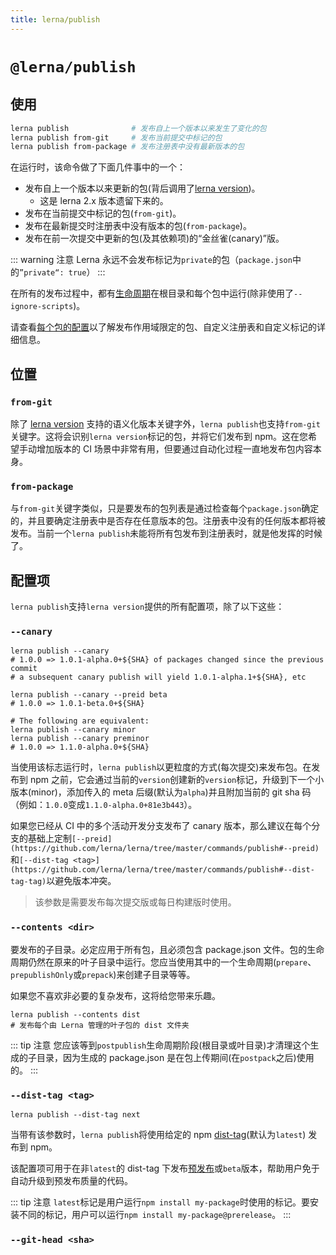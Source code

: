 ```yaml
---
title: lerna/publish
---
```


# `@lerna/publish`

## 使用

```bash
lerna publish              # 发布自上一个版本以来发生了变化的包
lerna publish from-git     # 发布当前提交中标记的包
lerna publish from-package # 发布注册表中没有最新版本的包
```

在运行时，该命令做了下面几件事中的一个：

- 发布自上一个版本以来更新的包(背后调用了[lerna version](https://github.com/lerna/lerna/tree/master/commands/version#readme))。
    - 这是 lerna 2.x 版本遗留下来的。
- 发布在当前提交中标记的包(`from-git`)。
- 发布在最新提交时注册表中没有版本的包(`from-package`)。
- 发布在前一次提交中更新的包(及其依赖项)的“金丝雀(canary)”版。

::: warning 注意
Lerna 永远不会发布标记为`private`的包（`package.json`中的`”private“: true`）
:::

在所有的发布过程中，都有[生命周期](https://github.com/lerna/lerna/tree/master/commands/publish#lifecycle-scripts)在根目录和每个包中运行(除非使用了`--ignore-scripts`)。

请查看[每个包的配置](https://github.com/lerna/lerna/tree/master/commands/publish#per-package-configuration)以了解发布作用域限定的包、自定义注册表和自定义标记的详细信息。

## 位置

### `from-git`

除了 [lerna version](https://github.com/lerna/lerna/tree/master/commands/version#positionals) 支持的语义化版本关键字外，`lerna publish`也支持`from-git`关键字。这将会识别`lerna version`标记的包，并将它们发布到 npm。这在您希望手动增加版本的 CI 场景中非常有用，但要通过自动化过程一直地发布包内容本身。

### `from-package`

与`from-git`关键字类似，只是要发布的包列表是通过检查每个`package.json`确定的，并且要确定注册表中是否存在任意版本的包。注册表中没有的任何版本都将被发布。当前一个`lerna publish`未能将所有包发布到注册表时，就是他发挥的时候了。

## 配置项

`lerna publish`支持`lerna version`提供的所有配置项，除了以下这些：

### `--canary`

```shell
lerna publish --canary
# 1.0.0 => 1.0.1-alpha.0+${SHA} of packages changed since the previous commit
# a subsequent canary publish will yield 1.0.1-alpha.1+${SHA}, etc

lerna publish --canary --preid beta
# 1.0.0 => 1.0.1-beta.0+${SHA}

# The following are equivalent:
lerna publish --canary minor
lerna publish --canary preminor
# 1.0.0 => 1.1.0-alpha.0+${SHA}
```

当使用该标志运行时，`lerna publish`以更粒度的方式(每次提交)来发布包。在发布到 npm 之前，它会通过当前的`version`创建新的`version`标记，升级到下一个小版本(minor)，添加传入的 meta 后缀(默认为`alpha`)并且附加当前的 git sha 码（例如：`1.0.0`变成`1.1.0-alpha.0+81e3b443`）。

如果您已经从 CI 中的多个活动开发分支发布了 canary 版本，那么建议在每个分支的基础上定制`[--preid](https://github.com/lerna/lerna/tree/master/commands/publish#--preid)`和`[--dist-tag <tag>](https://github.com/lerna/lerna/tree/master/commands/publish#--dist-tag-tag)`以避免版本冲突。

> 该参数是需要发布每次提交版或每日构建版时使用。

### `--contents <dir>`

要发布的子目录。必定应用于所有包，且必须包含 package.json 文件。包的生命周期仍然在原来的叶子目录中运行。您应当使用其中的一个生命周期(`prepare`、`prepublishOnly`或`prepack`)来创建子目录等等。

如果您不喜欢非必要的复杂发布，这将给您带来乐趣。

```shell
lerna publish --contents dist
# 发布每个由 Lerna 管理的叶子包的 dist 文件夹
```

::: tip 注意
您应该等到`postpublish`生命周期阶段(根目录或叶目录)才清理这个生成的子目录，因为生成的 package.json 是在包上传期间(在`postpack`之后)使用的。
:::

### `--dist-tag <tag>`

```shell
lerna publish --dist-tag next
```

当带有该参数时，`lerna publish`将使用给定的 npm [dist-tag](https://docs.npmjs.com/cli/dist-tag)(默认为`latest`) 发布到 npm。

该配置项可用于在非`latest`的 dist-tag 下发布[预发布](http://carrot.is/coding/npm_prerelease)或`beta`版本，帮助用户免于自动升级到预发布质量的代码。

::: tip 注意
`latest`标记是用户运行`npm install my-package`时使用的标记。要安装不同的标记，用户可以运行`npm install my-package@prerelease`。
:::

### `--git-head <sha>`























